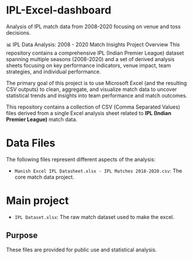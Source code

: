 # IPL-Excel-dashboard
Analysis of IPL match data from 2008-2020 focusing on venue and toss decisions.

📊 IPL Data Analysis: 2008 - 2020 Match Insights
Project Overview
This repository contains a comprehensive IPL (Indian Premier League) dataset spanning multiple seasons (2008-2020) and a set of derived analysis sheets focusing on key performance indicators, venue impact, team strategies, and individual performance.

The primary goal of this project is to use Microsoft Excel (and the resulting CSV outputs) to clean, aggregate, and visualize match data to uncover statistical trends and insights into team performance and match outcomes.

This repository contains a collection of CSV (Comma Separated Values) files derived from a single Excel analysis sheet related to **IPL (Indian Premier League)** match data.

# Data Files
The following files represent different aspects of the analysis:
- `Manish Excel IPL Datasheet.xlsx - IPL Matches 2018-2020.csv`: The core match data project.

# Main project
- `IPL Dataset.xlsx`: The raw match dataset used to make the excel.

## Purpose

These files are provided for public use and statistical analysis.

